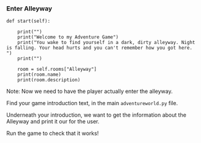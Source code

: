 ### Enter Alleyway

    def start(self):
		
		print("")
		print("Welcome to my Adventure Game")
		print("You wake to find yourself in a dark, dirty alleyway. Night is falling. Your head hurts and you can't remember how you got here. ")
		print("")
		
		room = self.rooms["Alleyway"]
		print(room.name)
		print(room.description)

Note:
Now we need to have the player actually enter the alleyway.

Find your game introduction text, in the main `adventureworld.py` file.

Underneath your introduction, we want to get the information about the Alleyway and print it our for the user.

Run the game to check that it works!